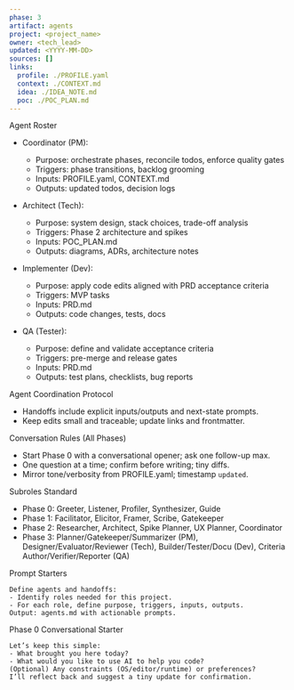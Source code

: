 ```yaml
---
phase: 3
artifact: agents
project: <project_name>
owner: <tech_lead>
updated: <YYYY-MM-DD>
sources: []
links:
  profile: ./PROFILE.yaml
  context: ./CONTEXT.md
  idea: ./IDEA_NOTE.md
  poc: ./POC_PLAN.md
---
```


Agent Roster
- Coordinator (PM):
  - Purpose: orchestrate phases, reconcile todos, enforce quality gates
  - Triggers: phase transitions, backlog grooming
  - Inputs: PROFILE.yaml, CONTEXT.md
  - Outputs: updated todos, decision logs

- Architect (Tech):
  - Purpose: system design, stack choices, trade-off analysis
  - Triggers: Phase 2 architecture and spikes
  - Inputs: POC_PLAN.md
  - Outputs: diagrams, ADRs, architecture notes

- Implementer (Dev):
  - Purpose: apply code edits aligned with PRD acceptance criteria
  - Triggers: MVP tasks
  - Inputs: PRD.md
  - Outputs: code changes, tests, docs

- QA (Tester):
  - Purpose: define and validate acceptance criteria
  - Triggers: pre-merge and release gates
  - Inputs: PRD.md
  - Outputs: test plans, checklists, bug reports

Agent Coordination Protocol
- Handoffs include explicit inputs/outputs and next-state prompts.
- Keep edits small and traceable; update links and frontmatter.

Conversation Rules (All Phases)
- Start Phase 0 with a conversational opener; ask one follow-up max.
- One question at a time; confirm before writing; tiny diffs.
- Mirror tone/verbosity from PROFILE.yaml; timestamp `updated`.

Subroles Standard
- Phase 0: Greeter, Listener, Profiler, Synthesizer, Guide
- Phase 1: Facilitator, Elicitor, Framer, Scribe, Gatekeeper
- Phase 2: Researcher, Architect, Spike Planner, UX Planner, Coordinator
- Phase 3: Planner/Gatekeeper/Summarizer (PM), Designer/Evaluator/Reviewer (Tech), Builder/Tester/Docu (Dev), Criteria Author/Verifier/Reporter (QA)

Prompt Starters
```text
Define agents and handoffs:
- Identify roles needed for this project.
- For each role, define purpose, triggers, inputs, outputs.
Output: agents.md with actionable prompts.
```

Phase 0 Conversational Starter
```text
Let’s keep this simple:
- What brought you here today?
- What would you like to use AI to help you code?
(Optional) Any constraints (OS/editor/runtime) or preferences?
I’ll reflect back and suggest a tiny update for confirmation.
```

